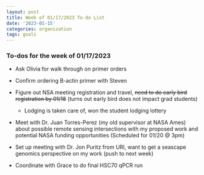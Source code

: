 ```yaml
---
layout: post
title: Week of 01/17/2023 To-do List
date: '2023-01-15'
categories: organization
tags: goals
---
```


### To-dos for the week of 01/17/2023

* Ask Olivia for walk through on primer orders
  
* Confirm ordering B-actin primer with Steven
  
* Figure out NSA meeting registration and travel, ~~need to do early bird registration by 01/18~~ (turns out early bird does not impact grad students)
    * Lodging is taken care of, won the student lodging lottery

* Meet with Dr. Juan Torres-Perez (my old supervisor at NASA Ames) about possible      remote sensing intersections with my proposed work and potential NASA funding        opportunities (Scheduled for 01/20 @ 3pm)

* Set up meeting with Dr. Jon Puritz from URI, want to get a seascape genomics         perspective on my work (push to next week)

* Coordinate with Grace to do final HSC70 qPCR run


